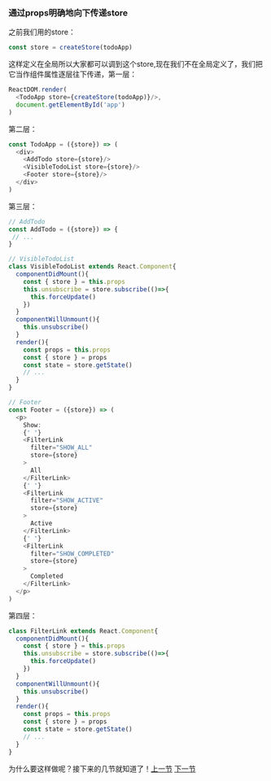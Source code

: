 ### 通过props明确地向下传递store
之前我们用的store：
```js
const store = createStore(todoApp)
```
这样定义在全局所以大家都可以调到这个store,现在我们不在全局定义了，我们把它当作组件属性逐层往下传递，第一层：
```js
ReactDOM.render(
  <TodoApp store={createStore(todoApp)}/>,
  document.getElementById('app')
)
```
第二层：
```js
const TodoApp = ({store}) => (
  <div>
    <AddTodo store={store}/>
    <VisibleTodoList store={store}/>
    <Footer store={store}/>
  </div>
)
```
第三层：
```js
// AddTodo
const AddTodo = ({store}) => {
 // ...
}

// VisibleTodoList
class VisibleTodoList extends React.Component{
  componentDidMount(){
    const { store } = this.props
    this.unsubscribe = store.subscribe(()=>{
      this.forceUpdate()
    })
  }
  componentWillUnmount(){
    this.unsubscribe()
  }
  render(){
    const props = this.props 
    const { store } = props
    const state = store.getState()
    // ...
  }
}

// Footer
const Footer = ({store}) => (
  <p>
    Show:
    {' '}
    <FilterLink 
      filter="SHOW_ALL"
      store={store}
    >
      All
    </FilterLink>
    {' '}
    <FilterLink 
      filter="SHOW_ACTIVE"
      store={store}
    >
      Active
    </FilterLink>
    {' '}
    <FilterLink 
      filter="SHOW_COMPLETED"
      store={store}
    >
      Completed
    </FilterLink>
  </p>
)
```
第四层：
```js
class FilterLink extends React.Component{
  componentDidMount(){
    const { store } = this.props
    this.unsubscribe = store.subscribe(()=>{
      this.forceUpdate()
    })
  }
  componentWillUnmount(){
    this.unsubscribe()
  }
  render(){
    const props = this.props
    const { store } = props
    const state = store.getState()
    // ...
  }
}
```
为什么要这样做呢？接下来的几节就知道了！[上一节](https://github.com/MothWillion/redux-todolist/tree/master/23-extracting-container-components-visibletodolist-addtodo) [下一节](https://github.com/MothWillion/redux-todolist/tree/master/25-passing-the-store-down-implicitly-via-context)